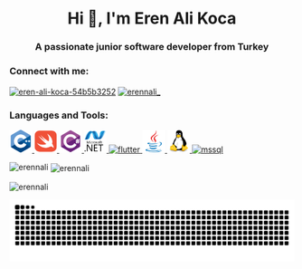 
<h1 align="center">Hi 👋, I'm Eren Ali Koca</h1>
<h3 align="center">A passionate junior software developer from Turkey</h3>

<h3 align="left">Connect with me:</h3>
<p align="left">
<a href="https://linkedin.com/in/eren-ali-koca-54b5b3252" target="blank"><img align="center" src="https://raw.githubusercontent.com/rahuldkjain/github-profile-readme-generator/master/src/images/icons/Social/linked-in-alt.svg" alt="eren-ali-koca-54b5b3252" height="30" width="40" /></a>
<a href="https://instagram.com/erennali_" target="blank"><img align="center" src="https://raw.githubusercontent.com/rahuldkjain/github-profile-readme-generator/master/src/images/icons/Social/instagram.svg" alt="erennali_" height="30" width="40" /></a>
</p>

<h3 align="left">Languages and Tools:</h3>
<p align="left"> <a href="https://www.w3schools.com/cpp/" target="_blank" rel="noreferrer"> <img src="https://raw.githubusercontent.com/devicons/devicon/master/icons/cplusplus/cplusplus-original.svg" alt="cplusplus" width="40" height="40"/> </a> <a href="https://developer.apple.com/swift/" target="_blank" rel="noreferrer"> 
  <img src="https://raw.githubusercontent.com/devicons/devicon/master/icons/swift/swift-original.svg" alt="swift" width="40" height="40"/> 
</a> <a href="https://www.w3schools.com/cs/" target="_blank" rel="noreferrer"> <img src="https://raw.githubusercontent.com/devicons/devicon/master/icons/csharp/csharp-original.svg" alt="csharp" width="40" height="40"/> </a> <a href="https://dotnet.microsoft.com/" target="_blank" rel="noreferrer"> <img src="https://raw.githubusercontent.com/devicons/devicon/master/icons/dot-net/dot-net-original-wordmark.svg" alt="dotnet" width="40" height="40"/> </a> <a href="https://flutter.dev" target="_blank" rel="noreferrer"> <img src="https://www.vectorlogo.zone/logos/flutterio/flutterio-icon.svg" alt="flutter" width="40" height="40"/> </a> <a href="https://www.java.com" target="_blank" rel="noreferrer"> <img src="https://raw.githubusercontent.com/devicons/devicon/master/icons/java/java-original.svg" alt="java" width="40" height="40"/> </a> <a href="https://www.linux.org/" target="_blank" rel="noreferrer"> <img src="https://raw.githubusercontent.com/devicons/devicon/master/icons/linux/linux-original.svg" alt="linux" width="40" height="40"/> </a> <a href="https://www.microsoft.com/en-us/sql-server" target="_blank" rel="noreferrer"> <img src="https://www.svgrepo.com/show/303229/microsoft-sql-server-logo.svg" alt="mssql" width="40" height="40"/> </a> </p>

<p><img align="left" src="https://github-readme-stats.vercel.app/api/top-langs?username=erennali&show_icons=true&locale=en&layout=compact" alt="erennali" /></p>

<p>&nbsp;<img align="center" src="https://github-readme-stats.vercel.app/api?username=erennali&show_icons=true&locale=en" alt="erennali" /></p>

<p><img align="center" src="https://github-readme-streak-stats.herokuapp.com/?user=erennali&" alt="erennali" /></p>

<picture>
  <source media="(prefers-color-scheme: dark)" srcset="https://raw.githubusercontent.com/erennali/erennali/output/github-contribution-grid-snake-dark.svg">
  <source media="(prefers-color-scheme: light)" srcset="https://raw.githubusercontent.com/erennali/erennali/output/github-contribution-grid-snake.svg">
  <img alt="github contribution grid snake animation" src="https://raw.githubusercontent.com/erennali/erennali/output/github-contribution-grid-snake.svg">
</picture>
